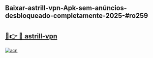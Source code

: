 ## Baixar-astrill-vpn-Apk-sem-anúncios-desbloqueado-completamente-2025-#ro259

# <h2><a href="https://ainizakaria.my?title=astrill-vpn&ref=20M">🔗👉 🔴 astrill-vpn</a></h2>

[![acn](https://github.com/user-attachments/assets/0f9c940e-d8b0-45ae-aac7-cd30a18b3e1c)](https://ainizakaria.my?title=astrill-vpn&ref=20M)

